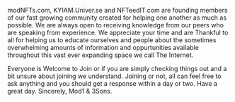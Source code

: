 modNFTs.com, KYIAM.Univer.se and NFTeedIT.com are 
founding members of our fast growing community 
created for helping one another as much as possible.
We are always open to receiving knowledge from
our peers who are speaking from experience. We 
appreciate your time and are Thankful to all for 
helping us to educate ourselves and people about 
the sometimes overwhelming amounts of information 
and oppurtunities available throughout this vast 
ever expanding space we call The Internet. 

Everyone is Welcome to Join
or if you are simply checking things out and 
a bit unsure about joining we understand. 
Joining or not, all can feel free to ask anything 
and you should get a response within a day or two.
Have a great day. Sincerely, Mod1 & 3Sons.
